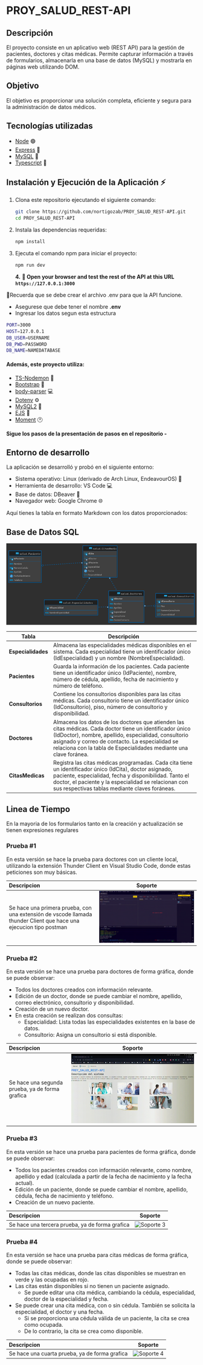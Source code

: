 <link rel="stylesheet" href="https://cdnjs.cloudflare.com/ajax/libs/font-awesome/5.15.3/css/all.min.css">

# PROY_SALUD_REST-API

## Descripción

El proyecto consiste en un aplicativo web (REST API) para la gestión de pacientes, doctores y citas médicas. Permite capturar información a través de formularios, almacenarla en una base de datos (MySQL) y mostrarla en páginas web utilizando DOM.

## Objetivo

El objetivo es proporcionar una solución completa, eficiente y segura para la administración de datos médicos.

## Tecnologías utilizadas

- [Node](https://nodejs.org/en) <i class="fab fa-node"></i> :green_circle:
- [Express](https://expressjs.com/) <i class="fab fa-node-js"></i> :arrows_counterclockwise:
- [MySQL](https://www.mysql.com) <i class="fas fa-database"></i> :floppy_disk:
- [Typescript](https://nodejs.dev/en/learn/nodejs-with-typescript/) <i class="fab fa-js"></i> :blue_book:

## Instalación y Ejecución de la Aplicación :zap:

1. Clona este repositorio ejecutando el siguiente comando:

   ```bash
   git clone https://github.com/nortigozab/PROY_SALUD_REST-API.git
   cd PROY_SALUD_REST-API
   ```

2. Instala las dependencias requeridas:

   ```bash
   npm install
   ```

3. Ejecuta el comando npm para iniciar el proyecto:

   ```bash
   npm run dev
   ```

   **4.** **🎉 Open your browser and test the rest of the API at this URL `https://127.0.0.1:3000`**

:key:Recuerda que se debe crear el archivo .env para que la API funcione.

- Asegurese que debe tener el nombre **.env**
- Ingresar los datos segun esta estructura

```bash
PORT=3000
HOST=127.0.0.1
DB_USER=USERNAME
DB_PWD=PASSWORD
DB_NAME=NAMEDATABASE
```

#### Además, este proyecto utiliza:

- [TS-Nodemon](https://stackoverflow.com/questions/37979489/how-to-watch-and-reload-ts-node-when-typescript-files-change) <i class="fas fa-sync"></i> :arrows_counterclockwise:
- [Bootstrap](https://getbootstrap.com/) <i class="fab fa-bootstrap"></i> :blue_book:
- [body-parser](https://www.npmjs.com/package/body-parser) <i class="fas fa-server"></i> :computer:
- [Dotenv](https://www.npmjs.com/package/dotenv) <i class="fas fa-cog"></i> :gear:
- [MySQL2](https://www.npmjs.com/package/mysql2) <i class="fas fa-database"></i> :floppy_disk:
- [EJS](https://www.npmjs.com/package/ejs) <i class="far fa-file-code"></i> :card_index:
- [Moment](https://www.npmjs.com/package/moment) <i class="far fa-clock"></i> :clock1:

**Sigue los pasos de la presentación de pasos en el repositorio -**

## Entorno de desarrollo

La aplicación se desarrolló y probó en el siguiente entorno:

- Sistema operativo: <i class="fab fa-linux"></i> Linux (derivado de Arch Linux, EndeavourOS) :penguin:
- Herramienta de desarrollo: <i class="fas fa-code"></i> VS Code :computer:
- Base de datos: <i class="fas fa-database"></i> DBeaver :floppy_disk:
- Navegador web: <i class="fab fa-chrome"></i> Google Chrome :globe_with_meridians:

Aquí tienes la tabla en formato Markdown con los datos proporcionados:

## Base de Datos SQL

![database](./img/database.png?raw=true "import")

| Tabla              | Descripción                                                                                                                                                                                                                                                                                |
| ------------------ | ------------------------------------------------------------------------------------------------------------------------------------------------------------------------------------------------------------------------------------------------------------------------------------------ |
| **Especialidades** | Almacena las especialidades médicas disponibles en el sistema. Cada especialidad tiene un identificador único (IdEspecialidad) y un nombre (NombreEspecialidad).                                                                                                                           |
| **Pacientes**      | Guarda la información de los pacientes. Cada paciente tiene un identificador único (IdPaciente), nombre, número de cédula, apellido, fecha de nacimiento y número de teléfono.                                                                                                             |
| **Consultorios**   | Contiene los consultorios disponibles para las citas médicas. Cada consultorio tiene un identificador único (IdConsultorio), piso, número de consultorio y disponibilidad.                                                                                                                 |
| **Doctores**       | Almacena los datos de los doctores que atienden las citas médicas. Cada doctor tiene un identificador único (IdDoctor), nombre, apellido, especialidad, consultorio asignado y correo de contacto. La especialidad se relaciona con la tabla de Especialidades mediante una clave foránea. |
| **CitasMedicas**   | Registra las citas médicas programadas. Cada cita tiene un identificador único (IdCita), doctor asignado, paciente, especialidad, fecha y disponibilidad. Tanto el doctor, el paciente y la especialidad se relacionan con sus respectivas tablas mediante claves foráneas.                |

## Linea de Tiempo

En la mayoria de los formularios tanto en la creación y actualización se tienen expresiones regulares

### Prueba #1

En esta versión se hace la prueba para doctores con un cliente local, utilizando la extensión Thunder Client en Visual Studio Code, donde estas peticiones son muy básicas.

| Descripcion                                                                                                        |                   Soporte                   |
| :----------------------------------------------------------------------------------------------------------------- | :-----------------------------------------: |
| Se hace una primera prueba, con una extensión de vscode llamada thunder Client que hace una ejecucion tipo postman | ![Soporte 1](./img/1.gif?raw=true "import") |

### Prueba #2

En esta versión se hace una prueba para doctores de forma gráfica, donde se puede observar:

- Todos los doctores creados con información relevante.
- Edición de un doctor, donde se puede cambiar el nombre, apellido, correo electrónico, consultorio y disponibilidad.
- Creación de un nuevo doctor.
- En esta creación se realizan dos consultas:
  - Especialidad: Lista todas las especialidades existentes en la base de datos.
  - Consultorio: Asigna un consultorio si está disponible.

| Descripcion                                     |                   Soporte                   |
| :---------------------------------------------- | :-----------------------------------------: |
| Se hace una segunda prueba, ya de forma grafica | ![Soporte 2](./img/2.gif?raw=true "import") |

### Prueba #3

En esta versión se hace una prueba para pacientes de forma gráfica, donde se puede observar:

- Todos los pacientes creados con información relevante, como nombre, apellido y edad (calculada a partir de la fecha de nacimiento y la fecha actual).
- Edición de un paciente, donde se puede cambiar el nombre, apellido, cédula, fecha de nacimiento y teléfono.
- Creación de un nuevo paciente.

| Descripcion                                     |                   Soporte                   |
| :---------------------------------------------- | :-----------------------------------------: |
| Se hace una tercera prueba, ya de forma grafica | ![Soporte 3](./img/3.gif?raw=true "import") |

### Prueba #4

En esta versión se hace una prueba para citas médicas de forma gráfica, donde se puede observar:

- Todas las citas médicas, donde las citas disponibles se muestran en verde y las ocupadas en rojo.
- Las citas están disponibles si no tienen un paciente asignado.
  - Se puede editar una cita médica, cambiando la cédula, especialidad, doctor de la especialidad y fecha.
- Se puede crear una cita médica, con o sin cédula. También se solicita la especialidad, el doctor y una fecha.
  - Si se proporciona una cédula válida de un paciente, la cita se crea como ocupada.
  - De lo contrario, la cita se crea como disponible.

| Descripcion                                    |                   Soporte                   |
| :--------------------------------------------- | :-----------------------------------------: |
| Se hace una cuarta prueba, ya de forma grafica | ![Soporte 4](./img/4.gif?raw=true "import") |
